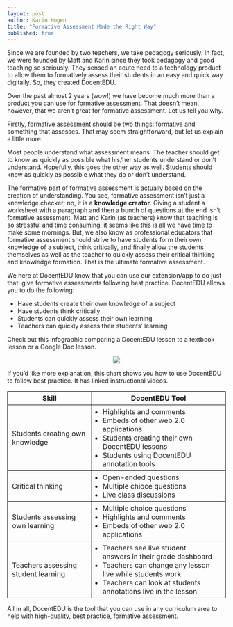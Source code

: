 ```yaml
---
layout: post
author: Karin Hogen
title: "Formative Assessment Made the Right Way"
published: true
---
```

Since we are founded by two teachers, we take pedagogy seriously. In fact, we were founded by Matt and Karin since they took pedagogy and good teaching so seriously. They sensed an acute need to a technology product to allow them to formatively assess their students in an easy and quick way digitally. So, they created DocentEDU. 

Over the past almost 2 years (wow!) we have become much more than a product you can use for formative assessment. That doesn’t mean, however, that we aren’t great for formative assessment. Let us tell you why.

Firstly, formative assessment should be two things: formative and something that assesses. That may seem straightforward, but let us explain a little more.

Most people understand what assessment means. The teacher should get to know as quickly as possible what his/her students understand or don’t understand. Hopefully, this goes the other way as well. Students should know as quickly as possible what they do or don’t understand.

The formative part of formative assessment is actually based on the creation of understanding. You see, formative assessment isn’t just a knowledge checker; no, it is a <b>knowledge creator</b>. Giving a student a worksheet with a paragraph and then a bunch of questions at the end isn’t formative assessment. Matt and Karin (as teachers) know that teaching is so stressful and time consuming, it seems like this is all we have time to make some mornings. But, we also know as professional educators that formative assessment should strive to have students form their own knowledge of a subject, think critically, and finally allow the students themselves as well as the teacher to quickly assess their critical thinking and knowledge formation. That is the ultimate formative assessment.

We here at DocentEDU know that you can use our extension/app to do just that: give formative assessments following best practice. DocentEDU allows you to do the following:

- Have students create their own knowledge of a subject
- Have students think critically
- Students can quickly assess their own learning
- Teachers can quickly assess their students’ learning

Check out this infographic comparing a DocentEDU lesson to a textbook lesson or a Google Doc lesson. 

<p style="text-align: center;">
  <img src="http://docentedu.com:3000/images/formative_assessment.png" style="max-width: 100%;" />
</p>

If you’d like more explanation, this chart shows you how to use DocentEDU to follow best practice. It has linked instructional videos.

<table>
  <tr>
    <th>Skill</th>
    <th>DocentEDU Tool</th>
  </tr>
  <tr>
    <td>Students creating own knowledge</td>
    <td>
      <ul>
        <li>Highlights and comments</li>
        <li>Embeds of other web 2.0 applications</li>
        <li>Students creating their own DocentEDU lessons</li>
        <li>Students using DocentEDU annotation tools</li>
      </ul>
    </td>
  </tr>
  <tr>
    <td>Critical thinking</td>
    <td>
      <ul>
        <li>Open-ended questions</li>
        <li>Multiple chioce questions</li>
        <li>Live class discussions</li>
      </ul>
    </td>
  </tr>
  <tr>
    <td>Students assessing own learning</td>
    <td>
      <ul>
        <li>Multiple choice questions</li>
        <li>Highlights and comments</li>
        <li>Embeds of other web 2.0 applications</li>
      </ul>
    </td>
  </tr>
  <tr>
    <td>Teachers assessing student learning</td>
    <td>
      <ul>
        <li>Teachers see live student answers in their grade dashboard</li>
        <li>Teachers can change any lesson live while students work</li>
        <li>Teachers can look at students annotations live in the lesson</li>
      </ul>
    </td>
  </tr>
</table>

<style>
  td,th {
    border: 1px solid black;
    padding: 5px 10px;
  }
  td ul {
    margin: 0;
    padding: 0 15px;
  }
  table {
    margin-bottom: 15px;
  }
</style>

All in all, DocentEDU is the tool that you can use in any curriculum area to help with high-quality, best practice, formative assessment. 
